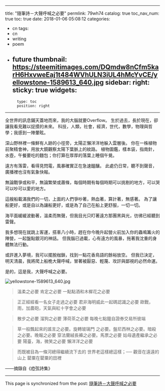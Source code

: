 
---
title: "隨筆詩－大聲呼喊之必要"
permlink: 79wh74
catalog: true
toc_nav_num: true
toc: true
date: 2018-01-06 05:08:12
categories:
- cn
tags:
- cn
- writing
- poem
- future
thumbnail: https://steemitimages.com/DQmdw8nCfm5karH6HxvweEaj1t484WVhULN3iUL4hMcYvCE/yellowstone-1589613_640.jpg
sidebar:
    right:
        sticky: true
widgets:
    -
        type: toc
        position: right
---


全世界的訊息鋪天蓋地而來，我的大腦就要Overflow。
生於過去，長於現在，卻讓我看見難以捉摸的未來。
科技，人類，社會，經濟，世代，數學，物理與哲學；我感到一陣暈眩。

深山野林裡一條鮮有人跡的小徑旁，太陽正懶洋洋地躲入雲層後。
你在一株植物前聚精會神，用放大鏡觀察太陽下葉脈上的紋路。
植物圖鑑，樣本袋，指南針，水壺，午餐要吃的麵包；你打算在厚厚的落葉上睡個午覺。

遠方有落雷，看得見閃電，風暴確實正在急速醞釀。
此處仍日常，聽不到聲音，廣播裡也沒有氣象快報。

無論戰爭或和平，無論繁榮或蕭條，每個時期有每個時期可以挑剔的地方，可以哭可以吵可以愛的地方。

這艘船載滿我們的一切，上面的人們爭吵著，熱血著，算計著，無感著。
為了讓船更好，或是自以為讓船更好，或是為了自己在船上更舒服，一切一切。

海平面緩緩波動著，溫柔而無聲，但我目光只盯著遠方那團黑與光，彷彿已經聽到雷聲。

我多想現在就跳上客運，搭車八小時，趕在你今晚升起營火前加入你的蟲鳴篝火的陣營，一起盤點銀河的神話。
但我腦已過載，心有遠方的風暴，拖著我沈重的身體無法行動。

或許進入夢境，我可以擺脫枷鎖，找到一點花香鳥語的餘裕放空。
但我已決定，明天清晨，我將爬上船桅大聲呼喊，冒著被厭惡、輕蔑、攻訐與鄙視的必然命運。

是的，這是我，大聲呼喊之必要。

![yellowstone-1589613_640.jpg](https://steemitimages.com/DQmdw8nCfm5karH6HxvweEaj1t484WVhULN3iUL4hMcYvCE/yellowstone-1589613_640.jpg)

>溫柔之必要
>肯定之必要
>一點點酒和木樨花之必要

>正正經經看一名女子走過之必要
>君非海明威此一起碼認識之必要
>歐戰，雨，加農砲，天氣與紅十字會之必要

>散步之必要
>溜狗之必要
>薄荷茶之必要
>每晚七點鐘自證券交易所彼端

>草一般飄起來的謠言之必要。旋轉玻璃門
>之必要。盤尼西林之必要。暗殺之必要。晚報之必要
>穿法蘭絨長褲之必要。馬票之必要
>姑母遺產繼承之必要
>陽臺，海，微笑之必要
>懶洋洋之必要

>而既被目為一條河總得繼續流下去的
>世界老這樣總這樣；──
>觀音在遠遠的山上
>罌粟在罌粟的田裡

——摘錄自《瘂弦詩集》

- - -

This page is synchronized from the post: [隨筆詩－大聲呼喊之必要](https://steemit.com/@deanliu/79wh74)
